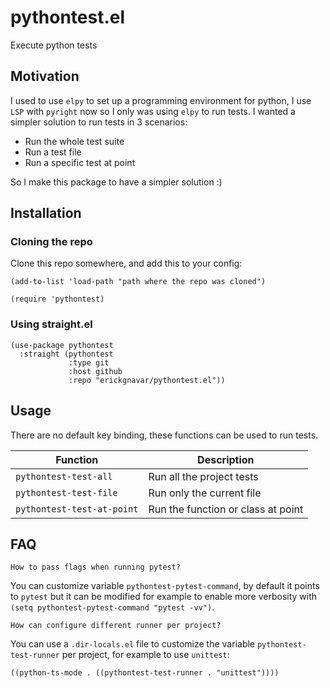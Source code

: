 # pythontest.el

Execute python tests

## Motivation

I used to use `elpy` to set up a programming environment for python, I use `LSP` with `pyright` now so I only was using
`elpy` to run tests. I wanted a simpler solution to run tests in 3 scenarios:

- Run the whole test suite
- Run a test file
- Run a specific test at point

So I make this package to have a simpler solution :)

## Installation

### Cloning the repo

Clone this repo somewhere, and add this to your config:

```elisp
(add-to-list 'load-path "path where the repo was cloned")

(require 'pythontest)
```

### Using straight.el

```emacs-lisp
(use-package pythontest
  :straight (pythontest
             :type git
             :host github
             :repo "erickgnavar/pythontest.el"))
```

## Usage

There are no default key binding, these functions can be used to run tests.

| Function                   | Description                        |
|----------------------------|------------------------------------|
| `pythontest-test-all`      | Run all the project tests          |
| `pythontest-test-file`     | Run only the current file          |
| `pythontest-test-at-point` | Run the function or class at point |

## FAQ

`How to pass flags when running pytest?`

You can customize variable `pythontest-pytest-command`, by default it points to `pytest` but it can be modified for
example to enable more verbosity with `(setq pythontest-pytest-command "pytest -vv")`.

`How can configure different runner per project?`

You can use a `.dir-locals.el` file to customize the variable `pythontest-test-runner` per project, for example to use
`unittest`:

```emacs-lisp
((python-ts-mode . ((pythontest-test-runner . "unittest"))))
```
